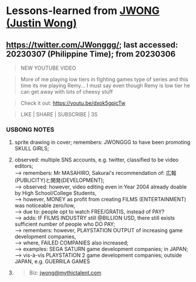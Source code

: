 # Lessons-learned from [JWONG (Justin Wong)](https://twitter.com/JWonggg?ref_src=twsrc%5Egoogle%7Ctwcamp%5Eserp%7Ctwgr%5Eauthor)

## https://twitter.com/JWonggg/; last accessed: 20230307 (Philippine Time); from 20230306

> NEW YOUTUBE VIDEO

> More of me playing low tiers in fighting games type of series and this time its me playing Remy... I must say even though Remy is low tier he can get away with lots of cheesy stuff

> Check it out: https://youtu.be/dxok5gpjcTw

> LIKE | SHARE | SUBSCRIBE | 3S

### USBONG NOTES

1) sprite drawing in cover; remembers: JWONGGG to have been promoting SKULL GIRLS;

2) observed: multiple SNS accounts, e.g. twitter, classified to be video editors;<br/>
--> remembers: Mr MASAHIRO, Sakurai's recommendation of: 広報(PUBLICITY)と開発(DEVELOPMENT);<br/>
--> observed: however, video editing even in Year 2004 already doable by High School/College Students,<br/>
--> however, MONEY as profit from creating FILMS (ENTERTAINMENT) was noticeable zero/low,<br/>
--> due to: people opt to watch FREE/GRATIS, instead of PAY?<br/>
--> adds: IF FILMS INDUSTRY still @BILLION USD, there still exists sufficient number of people who DO PAY;<br/>
--> remembers: however, PLAYSTATION OUTPUT of increasing game development companies,<br/>
--> where, FAILED COMPANIES also increased;<br/>
--> examples: SEGA SATURN game development companies; in JAPAN; <br/>
--> vis-à-vis PLAYSTATION 2 game development companies; outside JAPAN, e.g. GUERRILA GAMES

3) > Biz: jwong@mythictalent.com
